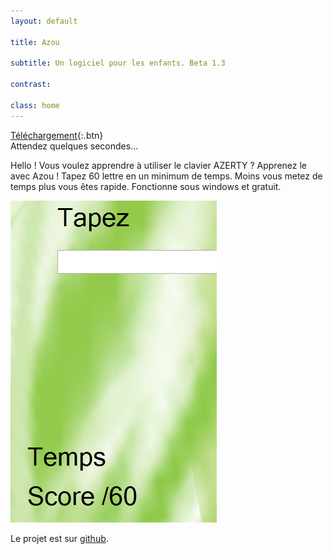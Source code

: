 ```yaml
---
layout: default

title: Azou

subtitle: Un logiciel pour les enfants. Beta 1.3

contrast:

class: home
---
```


[Téléchargement](https://raw.githubusercontent.com/cedced19/Azou/master/setup/Azou.exe){:.btn}  
Attendez quelques secondes...

Hello ! Vous voulez apprendre  à utiliser le clavier AZERTY ?
Apprenez le avec Azou !
Tapez 60 lettre en un minimum de temps.
Moins vous metez de temps plus vous êtes rapide.
Fonctionne sous windows et gratuit.

![](demo.png)

Le projet est sur [github](https://github.com/cedced19/azou).
